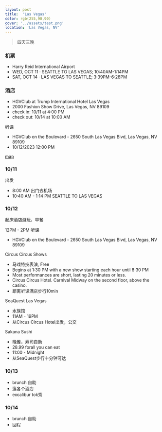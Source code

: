 ```yaml
---
layout: post
title:  "Las Vegas"
color: rgb(255,90,90)
cover: '../assets/test.png'
location: 'Las Vegas, NV'
---
```


> 四天三晚

### 机票
* Harry Reid International Airport
* WED, OCT 11 · SEATTLE TO LAS VEGAS; 10:40AM-1:14PM
* SAT, OCT 14 · LAS VEGAS TO SEATTLE; 3:39PM-6:28PM

### 酒店
* HGVClub at Trump International Hotel Las Vegas
* 2000 Fashion Show Drive, Las Vegas, NV 89109
* check in: 10/11 at 4:00 PM
* check out: 10/14 at 10:00 AM 

听课
* HGVClub on the Boulevard - 2650 South Las Vegas Blvd, Las Vegas, NV 89109
* 10/12/2023 12:00 PM

[map](https://www.google.com/maps/d/edit?hl=zh-CN&mid=1bVS87qF5emV6nIzeHDq6OfA_3sbV-Lo&ll=36.113385456471434%2C-115.16679343293116&z=14)


### 10/11

出发
* 8:00 AM 出门去机场
* 10:40 AM - 1:14 PM SEATTLE TO LAS VEGAS



### 10/12

起床酒店游玩，早餐

12PM - 2PM
听课
* HGVClub on the Boulevard - 2650 South Las Vegas Blvd, Las Vegas, NV 89109

Circus Circus Shows
* 马戏特技表演, Free
* Begins at 1:30 PM with a new show starting each hour until 8:30 PM
* Most performances are short, lasting 20 minutes or less.
* Circus Circus Hotel. Carnival Midway on the second floor, above the casino.
* 距离听课酒店步行10min

SeaQuest Las Vegas
* 水族馆
* 11AM - 19PM
* 从Circus Circus Hotel出发，公交

Sakana Sushi
* 晚餐，寿司自助
* 28.99 forall you can eat
* 11:00 - Midnight
* 从SeaQuest步行十分钟可达


### 10/13

* brunch 自助
* 逛各个酒店
* excalibur tok秀

### 10/14

* brunch 自助
* 回程





